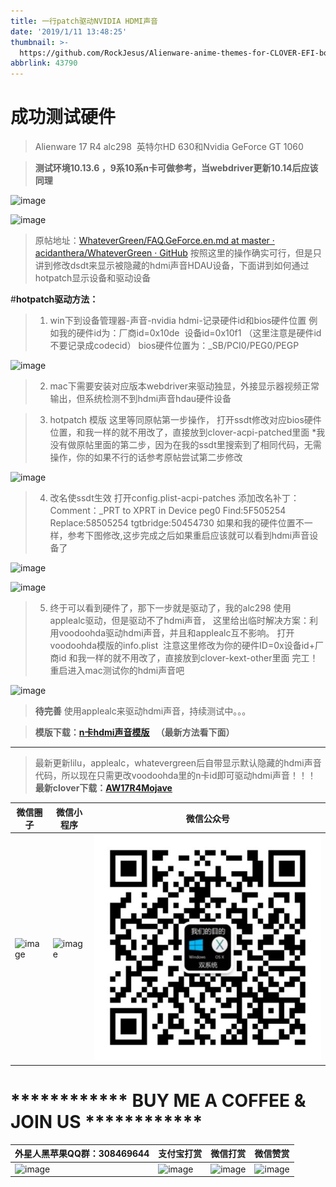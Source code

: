 ```yaml
---
title: 一行patch驱动NVIDIA HDMI声音
date: '2019/1/11 13:48:25'
thumbnail: >-
  https://github.com/RockJesus/Alienware-anime-themes-for-CLOVER-EFI-bootloader/blob/master/screenshots/yoona.gif?raw=true
abbrlink: 43790
---
```


# **成功测试硬件**

> Alienware 17 R4
> alc298 
> 英特尔HD 630和Nvidia GeForce GT 1060

>**测试环境10.13.6 ，9系10系n卡可做参考，当webdriver更新10.14后应该同理**

![image](https://upload-images.jianshu.io/upload_images/15836855-274aa7c1f32fcf9d.png?imageMogr2/auto-orient/strip%7CimageView2/2/w/1240)

![image](http://upload-images.jianshu.io/upload_images/15836855-8a3b26d51aaa122c.png?imageMogr2/auto-orient/strip%7CimageView2/2/w/1240)

>原帖地址：[WhateverGreen/FAQ.GeForce.en.md at master · acidanthera/WhateverGreen · GitHub](https://github.com/acidanthera/WhateverGreen/blob/master/Manual/FAQ.GeForce.en.md)
按照这里的操作确实可行，但是只讲到修改dsdt来显示被隐藏的hdmi声音HDAU设备，下面讲到如何通过hotpatch显示设备和驱动设备

#**hotpatch驱动方法：**

>1. win下到设备管理器-声音-nvidia hdmi-记录硬件id和bios硬件位置
例如我的硬件id为：厂商id=0x10de  设备id=0x10f1 （这里注意是硬件id不要记录成codecid）
bios硬件位置为：_SB/PCI0/PEG0/PEGP

![image](http://upload-images.jianshu.io/upload_images/15836855-aef55456ac6a8318.png?imageMogr2/auto-orient/strip%7CimageView2/2/w/1240)

>2. mac下需要安装对应版本webdriver来驱动独显，外接显示器视频正常输出，但系统检测不到hdmi声音hdau硬件设备

>3. hotpatch 模版 这里等同原帖第一步操作，
打开ssdt修改对应bios硬件位置，和我一样的就不用改了，直接放到clover-acpi-patched里面
*我没有做原帖里面的第二步，因为在我的ssdt里搜索到了相同代码，无需操作，你的如果不行的话参考原帖尝试第二步修改

![image](http://upload-images.jianshu.io/upload_images/15836855-aa1fbbd4660c4b99.png?imageMogr2/auto-orient/strip%7CimageView2/2/w/1240)



>4. 改名使ssdt生效
打开config.plist-acpi-patches
添加改名补丁：
Comment：_PRT to XPRT in Device peg0
Find:5F505254
Replace:58505254
tgtbridge:50454730
如果和我的硬件位置不一样，参考下图修改,这步完成之后如果重启应该就可以看到hdmi声音设备了


![image](http://upload-images.jianshu.io/upload_images/15836855-c930cd79463c996c.png?imageMogr2/auto-orient/strip%7CimageView2/2/w/1240)


![image](http://upload-images.jianshu.io/upload_images/15836855-78ff05e77390e90f.png?imageMogr2/auto-orient/strip%7CimageView2/2/w/1240)

>5. 终于可以看到硬件了，那下一步就是驱动了，我的alc298 使用applealc驱动，但是驱动不了hdmi声音，
这里给出临时解决方案：利用voodoohda驱动hdmi声音，并且和applealc互不影响。
打开voodoohda模版的info.plist  注意这里修改为你的硬件ID=0x设备id+厂商id
和我一样的就不用改了，直接放到clover-kext-other里面
完工！重启进入mac测试你的hdmi声音吧

![image](http://upload-images.jianshu.io/upload_images/15836855-f42f191c3fe2b4f9.png?imageMogr2/auto-orient/strip%7CimageView2/2/w/1240)



>**待完善**
使用applealc来驱动hdmi声音，持续测试中。。。

>**模版下载：[n卡hdmi声音模版](https://pan.baidu.com/s/1w5neAaAVZhOMoqPunEpQAw)   （最新方法看下面）**

* * *

>最新更新lilu，applealc，whatevergreen后自带显示默认隐藏的hdmi声音代码，所以现在只需更改voodoohda里的n卡id即可驱动hdmi声音！！！
**最新clover下载：[AW17R4Mojave](https://github.com/RockJesus/Alienware-17-R4-Dual-GPU-MacOS-Mojave-10.14-Hackintosh)**


| 微信圈子                                                                                                                                                              | 微信小程序                                                                                                                                                              | 微信公众号                                                                                                                                                                                                                                                                                                                            | 
| ----------------------------------------------------------   | ----------------------------------------------------------   | ----------------------------------------------------------   |  
| ![image](https://github.com/RockJesus/Alienware-17-R4-Dual-GPU-MacOS-10.15-14-13-Hackintosh/blob/master/tony/%E5%BE%AE%E4%BF%A1%E5%9C%88%E5%AD%90.jpeg?raw=true) | ![image](https://github.com/RockJesus/Alienware-17-R4-Dual-GPU-MacOS-10.15-14-13-Hackintosh/blob/master/tony/%E5%BE%AE%E4%BF%A1%E5%B0%8F%E7%A8%8B%E5%BA%8F.png?raw=true) | ![image](https://github.com/RockJesus/Alienware-17-R4-Dual-GPU-MacOS-10.15-14-13-Hackintosh/blob/master/tony/微信公众号.jpg) | 
# ************ BUY ME A COFFEE & JOIN US ************
| 外星人黑苹果QQ群：308469644                                                                                                                                                              | 支付宝打赏                                                                                                                                                              | 微信打赏                                                                                                                                                              |  微信赞赏                                                                                                                                                              | 
| ----------------------------------------------------------   | ----------------------------------------------------------   | ----------------------------------------------------------   |  ----------------------------------------------------------   | 
| ![image](https://github.com/RockJesus/Alienware-17-R4-Dual-GPU-MacOS-Mojave-10.14-Hackintosh/blob/master/qq.png?raw=true) | ![image](https://github.com/RockJesus/Alienware-17-R4-I7-7700HQ-MacOS-High-Sierra/blob/master/zfb.jpeg) | ![image](https://github.com/RockJesus/Alienware-17-R4-I7-7700HQ-MacOS-High-Sierra/blob/master/wx.jpeg) | ![image](https://github.com/RockJesus/Alienware-17-R4-Dual-GPU-MacOS-10.15-14-13-Hackintosh/blob/master/zsm.png?raw=true) |
